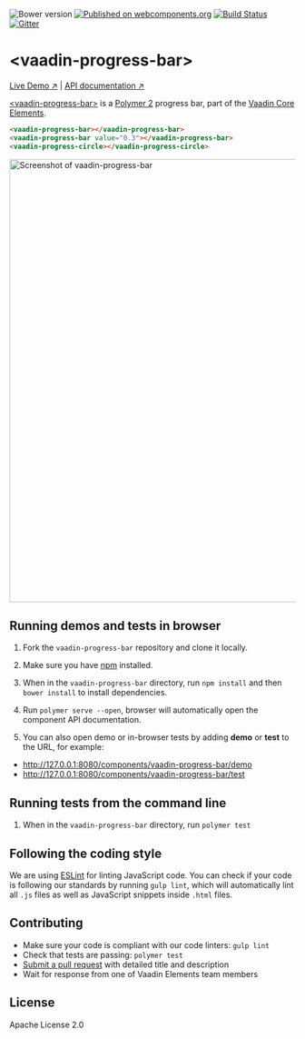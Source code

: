 ![Bower version](https://img.shields.io/bower/v/vaadin-progress-bar.svg)
[![Published on webcomponents.org](https://img.shields.io/badge/webcomponents.org-published-blue.svg)](https://www.webcomponents.org/element/vaadin/vaadin-progress-bar)
[![Build Status](https://travis-ci.org/vaadin/vaadin-progress-bar.svg?branch=master)](https://travis-ci.org/vaadin/vaadin-progress-bar)
[![Gitter](https://badges.gitter.im/Join%20Chat.svg)](https://gitter.im/vaadin/vaadin-core-elements?utm_source=badge&utm_medium=badge&utm_campaign=pr-badge)

# &lt;vaadin-progress-bar&gt;

[Live Demo ↗](https://cdn.vaadin.com/vaadin-progress-bar/1.0.0-alpha1/demo)
|
[API documentation ↗](https://cdn.vaadin.com/vaadin-progress-bar/1.0.0-alpha1/#/elements/vaadin-progress-bar)

[&lt;vaadin-progress-bar&gt;](https://vaadin.com/elements/-/element/vaadin-progress-bar) is a [Polymer 2](http://polymer-project.org) progress bar, part of the [Vaadin Core Elements](https://vaadin.com/elements).

<!--
```
<custom-element-demo>
  <template>
    <link rel="import" href="vaadin-progress-bar.html">
    <link rel="import" href="vaadin-progress-circle.html">
    <next-code-block></next-code-block>
  </template>
</custom-element-demo>
```
-->

```html
<vaadin-progress-bar></vaadin-progress-bar>
<vaadin-progress-bar value="0.3"></vaadin-progress-bar>
<vaadin-progress-circle></vaadin-progress-circle>
```

[<img src="https://raw.githubusercontent.com/vaadin/vaadin-progress-bar/master/screenshot.gif" width="780" alt="Screenshot of vaadin-progress-bar">](https://vaadin.com/elements/-/element/vaadin-progress-bar)


## Running demos and tests in browser

1. Fork the `vaadin-progress-bar` repository and clone it locally.

1. Make sure you have [npm](https://www.npmjs.com/) installed.

1. When in the `vaadin-progress-bar` directory, run `npm install` and then `bower install` to install dependencies.

1. Run `polymer serve --open`, browser will automatically open the component API documentation.

1. You can also open demo or in-browser tests by adding **demo** or **test** to the URL, for example:

  - http://127.0.0.1:8080/components/vaadin-progress-bar/demo
  - http://127.0.0.1:8080/components/vaadin-progress-bar/test


## Running tests from the command line

1. When in the `vaadin-progress-bar` directory, run `polymer test`


## Following the coding style

We are using [ESLint](http://eslint.org/) for linting JavaScript code. You can check if your code is following our standards by running `gulp lint`, which will automatically lint all `.js` files as well as JavaScript snippets inside `.html` files.


## Contributing

  - Make sure your code is compliant with our code linters: `gulp lint`
  - Check that tests are passing: `polymer test`
  - [Submit a pull request](https://www.digitalocean.com/community/tutorials/how-to-create-a-pull-request-on-github) with detailed title and description
  - Wait for response from one of Vaadin Elements team members


## License

Apache License 2.0
